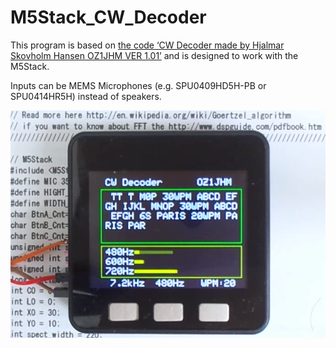 # M5Stack_CW_Decoder

 This program is based on [the code ‘CW Decoder made by Hjalmar Skovholm Hansen OZ1JHM VER 1.01’](http://oz1jhm.dk/content/very-simpel-cw-decoder-easy-build) and is designed to work with the M5Stack.

 Inputs can be MEMS Microphones (e.g. SPU0409HD5H-PB or SPU0414HR5H) instead of speakers.



![M5Stack_CW_Decoder](./M5Stack_CW_Decoder_r0.1.png)
